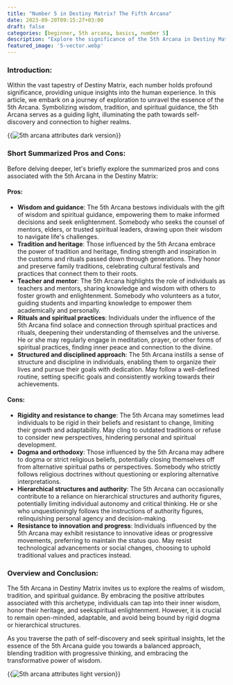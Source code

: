 ```yaml
---
title: "Number 5 in Destiny Matrix? The Fifth Arcana"
date: 2023-09-20T09:15:27+03:00
draft: false
categories: [beginner, 5th arcana, basics, number 5]
description: "Explore the significance of the 5th Arcana in Destiny Matrix, delving into wisdom, tradition, and spiritual guidance, while discovering its relatable influences in everyday life."
featured_image: '5-vector.webp'
---
```


### Introduction:
Within the vast tapestry of Destiny Matrix, each number holds profound significance, providing unique insights into the human experience. In this article, we embark on a journey of exploration to unravel the essence of the 5th Arcana. Symbolizing wisdom, tradition, and spiritual guidance, the 5th Arcana serves as a guiding light, illuminating the path towards self-discovery and connection to higher realms.

{{<image link="5-dark.webp" alt="5th arcana attributes dark version">}}

### Short Summarized Pros and Cons:
Before delving deeper, let's briefly explore the summarized pros and cons associated with the 5th Arcana in the Destiny Matrix:

#### Pros:

- **Wisdom and guidance**: The 5th Arcana bestows individuals with the gift of wisdom and spiritual guidance, empowering them to make informed decisions and seek enlightenment. Somebody who seeks the counsel of mentors, elders, or trusted spiritual leaders, drawing upon their wisdom to navigate life's challenges.
- **Tradition and heritage**: Those influenced by the 5th Arcana embrace the power of tradition and heritage, finding strength and inspiration in the customs and rituals passed down through generations. They honor and preserve family traditions, celebrating cultural festivals and practices that connect them to their roots.
- **Teacher and mentor**: The 5th Arcana highlights the role of individuals as teachers and mentors, sharing knowledge and wisdom with others to foster growth and enlightenment. Somebody who volunteers as a tutor, guiding students and imparting knowledge to empower them academically and personally.
- **Rituals and spiritual practices**: Individuals under the influence of the 5th Arcana find solace and connection through spiritual practices and rituals, deepening their understanding of themselves and the universe. He or she may regularly engage in meditation, prayer, or other forms of spiritual practices, finding inner peace and connection to the divine.
- **Structured and disciplined approach**: The 5th Arcana instills a sense of structure and discipline in individuals, enabling them to organize their lives and pursue their goals with dedication. May follow a well-defined routine, setting specific goals and consistently working towards their achievements.

#### Cons:

- **Rigidity and resistance to change**: The 5th Arcana may sometimes lead individuals to be rigid in their beliefs and resistant to change, limiting their growth and adaptability. May cling to outdated traditions or refuse to consider new perspectives, hindering personal and spiritual development.
- **Dogma and orthodoxy**: Those influenced by the 5th Arcana may adhere to dogma or strict religious beliefs, potentially closing themselves off from alternative spiritual paths or perspectives. Somebody who strictly follows religious doctrines without questioning or exploring alternative interpretations.
- **Hierarchical structures and authority**: The 5th Arcana can occasionally contribute to a reliance on hierarchical structures and authority figures, potentially limiting individual autonomy and critical thinking. He or she who unquestioningly follows the instructions of authority figures, relinquishing personal agency and decision-making.
- **Resistance to innovation and progress**: Individuals influenced by the 5th Arcana may exhibit resistance to innovative ideas or progressive movements, preferring to maintain the status quo. May resist technological advancements or social changes, choosing to uphold traditional values and practices instead.

### Overview and Conclusion:
The 5th Arcana in Destiny Matrix invites us to explore the realms of wisdom, tradition, and spiritual guidance. By embracing the positive attributes associated with this archetype, individuals can tap into their inner wisdom, honor their heritage, and seekspiritual enlightenment. However, it is crucial to remain open-minded, adaptable, and avoid being bound by rigid dogma or hierarchical structures.

As you traverse the path of self-discovery and seek spiritual insights, let the essence of the 5th Arcana guide you towards a balanced approach, blending tradition with progressive thinking, and embracing the transformative power of wisdom.

{{<image link="5-light.webp" alt="5th arcana attributes light version">}}